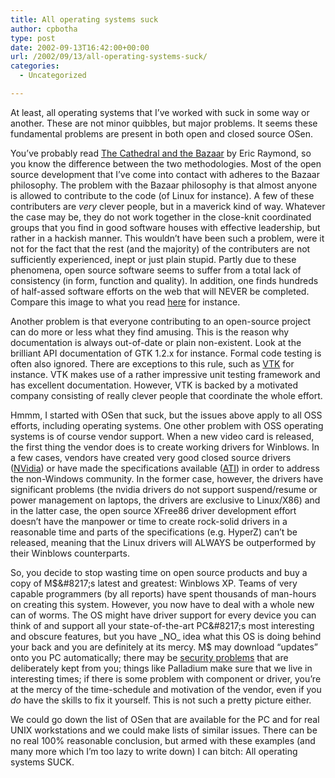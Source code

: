 ```yaml
---
title: All operating systems suck
author: cpbotha
type: post
date: 2002-09-13T16:42:00+00:00
url: /2002/09/13/all-operating-systems-suck/
categories:
  - Uncategorized

---
```

At least, all operating systems that I&#8217;ve worked with suck in some way or another. These are not minor quibbles, but major problems. It seems these fundamental problems are present in both open and closed source OSen.

You&#8217;ve probably read [The Cathedral and the Bazaar][1] by Eric Raymond, so you know the difference between the two methodologies. Most of the open source development that I&#8217;ve come into contact with adheres to the Bazaar philosophy. The problem with the Bazaar philosophy is that almost anyone is allowed to contribute to the code (of Linux for instance). A few of these contributers are _very_ clever people, but in a maverick kind of way. Whatever the case may be, they do not work together in the close-knit coordinated groups that you find in good software houses with effective leadership, but rather in a hackish manner. This wouldn&#8217;t have been such a problem, were it not for the fact that the rest (and the majority) of the contributers are not sufficiently experienced, inept or just plain stupid. Partly due to these phenomena, open source software seems to suffer from a total lack of consistency (in form, function and quality). In addition, one finds hundreds of half-assed software efforts on the web that will NEVER be completed. Compare this image to what you read [here][2] for instance.

Another problem is that everyone contributing to an open-source project can do more or less what they find amusing. This is the reason why documentation is always out-of-date or plain non-existent. Look at the brilliant API documentation of GTK 1.2.x for instance. Formal code testing is often also ignored. There are exceptions to this rule, such as [VTK][3] for instance. VTK makes use of a rather impressive unit testing framework and has excellent documentation. However, VTK is backed by a motivated company consisting of really clever people that coordinate the whole effort.

Hmmm, I started with OSen that suck, but the issues above apply to all OSS efforts, including operating systems. One other problem with OSS operating systems is of course vendor support. When a new video card is released, the first thing the vendor does is to create working drivers for Winblows. In a few cases, vendors have created very good closed source drivers ([NVidia][4]) or have made the specifications available ([ATI][5]) in order to address the non-Windows community. In the former case, however, the drivers have significant problems (the nvidia drivers do not support suspend/resume or power management on laptops, the drivers are exclusive to Linux/X86) and in the latter case, the open source XFree86 driver development effort doesn&#8217;t have the manpower or time to create rock-solid drivers in a reasonable time and parts of the specifications (e.g. HyperZ) can&#8217;t be released, meaning that the Linux drivers will ALWAYS be outperformed by their Winblows counterparts.

So, you decide to stop wasting time on open source products and buy a copy of M$&#8217;s latest and greatest: Winblows XP. Teams of very capable programmers (by all reports) have spent thousands of man-hours on creating this system. However, you now have to deal with a whole new can of worms. The OS might have driver support for every device you can think of and support all your state-of-the-art PC&#8217;s most interesting and obscure features, but you have _NO_ idea what this OS is doing behind your back and you are definitely at its mercy. M$ may download &#8220;updates&#8221; onto you PC automatically; there may be [security problems][6] that are deliberately kept from you; things like Palladium make sure that we live in interesting times; if there is some problem with component or driver, you&#8217;re at the mercy of the time-schedule and motivation of the vendor, even if you _do_ have the skills to fix it yourself. This is not such a pretty picture either.

We could go down the list of OSen that are available for the PC and for real UNIX workstations and we could make lists of similar issues. There can be no real 100% reasonable conclusion, but armed with these examples (and many more which I&#8217;m too lazy to write down) I can bitch: All operating systems SUCK.

 [1]: http://www.tuxedo.org/~esr/writings/cathedral-bazaar/
 [2]: http://www.fastcompany.com/online/06/writestuff.html
 [3]: http://www.kitware.com/
 [4]: http:/www.nvidia.com/
 [5]: http://www.ati.com/
 [6]: http://www.security.nnov.ru/search/document.asp?docid=3370